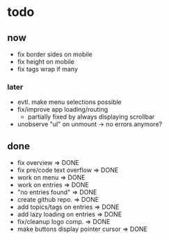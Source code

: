
# todo

## now

- fix border sides on mobile
- fix height on mobile
- fix tags wrap if many

### later

- evtl. make menu selections possible
- fix/improve app loading/routing
  - partially fixed by always displaying scrollbar
- unobserve "ul" on unmount -> no errors anymore?

## done

- fix overview => DONE
- fix pre/code text overflow => DONE
- work on menu => DONE
- work on entries => DONE
- "no entries found" => DONE
- create github repo. => DONE
- add topics/tags on entries => DONE
- add lazy loading on entries => DONE
- fix/cleanup logo comp. => DONE
- make buttons display pointer cursor => DONE
